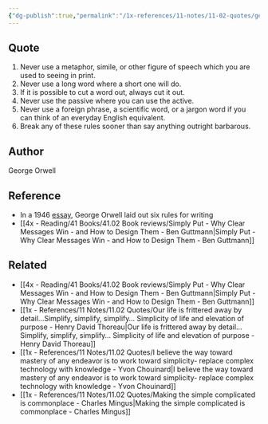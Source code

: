 ```yaml
---
{"dg-publish":true,"permalink":"/1x-references/11-notes/11-02-quotes/george-orwell-six-rules-for-writing/","title":"George Orwell six rules for writing","created":"2024-04-22T13:42:14.869+03:00","updated":"2024-04-22T13:46:59.795+03:00"}
---
```



## Quote
1. Never use a metaphor, simile, or other figure of speech which you are used to seeing in print.
2. Never use a long word where a short one will do.
3. If it is possible to cut a word out, always cut it out.
4. Never use the passive where you can use the active.
5. Never use a foreign phrase, a scientific word, or a jargon word if you can think of an everyday English equivalent.
6. Break any of these rules sooner than say anything outright barbarous.

## Author
George Orwell 

## Reference
- In a 1946 [essay](https://www.amazon.com/gp/product/1849028362/ref=as_li_qf_sp_asin_il_tl?ie=UTF8&camp=1789&creative=9325&creativeASIN=1849028362&linkCode=as2&tag=openculture-20&linkId=W3TS2BZZ2MISSOTS), George Orwell laid out six rules for writing
- [[4x - Reading/41 Books/41.02 Book reviews/Simply Put - Why Clear Messages Win - and How to Design Them - Ben Guttmann\|Simply Put - Why Clear Messages Win - and How to Design Them - Ben Guttmann]]

## Related
- [[4x - Reading/41 Books/41.02 Book reviews/Simply Put - Why Clear Messages Win - and How to Design Them - Ben Guttmann\|Simply Put - Why Clear Messages Win - and How to Design Them - Ben Guttmann]]
- [[1x - References/11 Notes/11.02 Quotes/Our life is frittered away by detail…Simplify, simplify, simplify… Simplicity of life and elevation of purpose - Henry David Thoreau\|Our life is frittered away by detail…Simplify, simplify, simplify… Simplicity of life and elevation of purpose - Henry David Thoreau]]
- [[1x - References/11 Notes/11.02 Quotes/I believe the way toward mastery of any endeavor is to work toward simplicity- replace complex technology with knowledge - Yvon Chouinard\|I believe the way toward mastery of any endeavor is to work toward simplicity- replace complex technology with knowledge - Yvon Chouinard]]
- [[1x - References/11 Notes/11.02 Quotes/Making the simple complicated is commonplace - Charles Mingus\|Making the simple complicated is commonplace - Charles Mingus]]